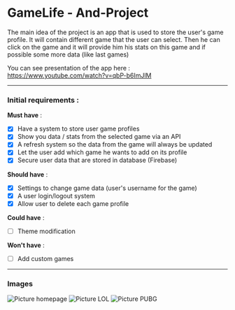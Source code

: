 # GameLife - And-Project

The main idea of the project is an app that is used to store the user's game profile. It will contain different game that the user can select. Then he can click on the game and it will provide him his stats on this game and if possible some more data (like last games)

You can see presentation of the app here : https://www.youtube.com/watch?v=qbP-b6ImJlM

___

### Initial requirements :

**Must have** :  
- [X] Have a system to store user game profiles  
- [X] Show you data / stats from the selected game via an API  
- [X] A refresh system so the data from the game will always be updated  
- [X] Let the user add which game he wants to add on its profile
- [X] Secure user data that are stored in database (Firebase)
 
**Should have** :  
- [X] Settings to change game data (user's username for the game)  
- [X] A user login/logout system   
- [X] Allow user to delete each game profile
 
**Could have** :  
- [ ] Theme modification  

**Won't have** :  
- [ ] Add custom games 

___


### Images

![Picture homepage](https://cdn.discordapp.com/attachments/764647594667933727/844936438779740180/unknown.png) ![Picture LOL](https://cdn.discordapp.com/attachments/764647594667933727/844936855963303997/unknown.png) ![Picture PUBG](https://cdn.discordapp.com/attachments/764647594667933727/844936934366642226/unknown.png)



